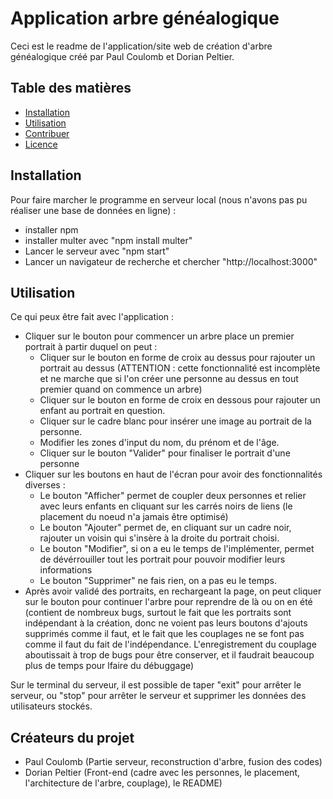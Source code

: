 # Application arbre généalogique

Ceci est le readme de l'application/site web de création d'arbre généalogique créé par Paul Coulomb et Dorian Peltier.

## Table des matières

- [Installation](#installation)
- [Utilisation](#utilisation)
- [Contribuer](#contribuer)
- [Licence](#licence)

## Installation

Pour faire marcher le programme en serveur local (nous n'avons pas pu réaliser une base de données en ligne) : 
- installer npm
- installer multer avec "npm install multer"
- Lancer le serveur avec "npm start"
- Lancer un navigateur de recherche et chercher "http://localhost:3000"

## Utilisation

Ce qui peux être fait avec l'application :
- Cliquer sur le bouton pour commencer un arbre place un premier portrait à partir duquel on peut :
    - Cliquer sur le bouton en forme de croix au dessus pour rajouter un portrait au dessus (ATTENTION : cette fonctionnalité est incomplète et ne marche que si l'on créer une personne au dessus en tout premier quand on commence un arbre)
    - Cliquer sur le bouton en forme de croix en dessous pour rajouter un enfant au portrait en question.
    - Cliquer sur le cadre blanc pour insérer une image au portrait de la personne. 
    - Modifier les zones d'input du nom, du prénom et de l'âge.
    - Cliquer sur le bouton "Valider" pour finaliser le portrait d'une personne
- Cliquer sur les boutons en haut de l'écran pour avoir des fonctionnalités diverses :
    - Le bouton "Afficher" permet de coupler deux personnes et relier avec leurs enfants en cliquant sur les carrés noirs de liens (le placement du noeud n'a jamais être optimisé)
    - Le bouton "Ajouter" permet de, en cliquant sur un cadre noir, rajouter un voisin qui s'insère à la droite du portrait choisi.
    - Le bouton "Modifier", si on a eu le temps de l'implémenter, permet de dévérrouiller tout les portrait pour pouvoir modifier leurs informations
    - Le bouton "Supprimer" ne fais rien, on a pas eu le temps.
- Après avoir validé des portraits, en rechargeant la page, on peut cliquer sur le bouton pour continuer l'arbre pour reprendre de là ou on en été (contient de nombreux bugs, surtout le fait que les portraits sont indépendant à la création, donc ne voient pas leurs boutons d'ajouts supprimés comme il faut, et le fait que les couplages ne se font pas comme il faut du fait de l'indépendance. L'enregistrement du couplage aboutissait à trop de bugs pour être conserver, et il faudrait beaucoup plus de temps pour lfaire du débuggage)


Sur le terminal du serveur, il est possible de taper "exit" pour arrêter le serveur, ou "stop" pour arrêter le serveur et supprimer les données des utilisateurs stockés.

## Créateurs du projet

- Paul Coulomb (Partie serveur, reconstruction d'arbre, fusion des codes)
- Dorian Peltier (Front-end (cadre avec les personnes, le placement, l'architecture de l'arbre, couplage), le README)
